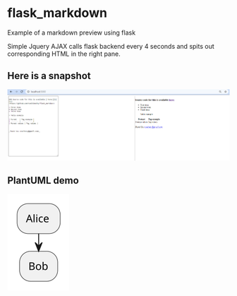 # flask_markdown
Example of a markdown preview using flask

Simple Jquery AJAX calls flask backend every 4 seconds and spits out corresponding HTML in the right pane. 

## Here is a snapshot

![](./demo.png)


## PlantUML demo

![](./test.svg)
